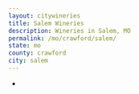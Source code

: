 ```yaml
---
layout: citywineries
title: Salem Wineries
description: Wineries in Salem, MO
permalink: /mo/crawford/salem/
state: mo
county: crawford
city: salem
---
```

-
